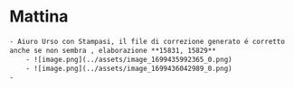 # Mattina
	- Aiuro Urso con Stampasi, il file di correzione generato é corretto anche se non sembra , elaborazione **15831, 15829**
		- ![image.png](../assets/image_1699435992365_0.png)
		- ![image.png](../assets/image_1699436042989_0.png)
	-